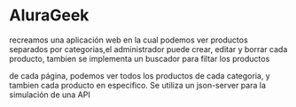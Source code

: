 
# AluraGeek
recreamos una aplicación web en la cual podemos ver productos separados por categorias,el administrador puede crear, editar y borrar cada producto, tambien se implementa un buscador para filtar los productos 


de cada página, podemos ver todos los productos de cada categoria, y tambien cada producto en especifico. Se utiliza un json-server para la simulación de una API
